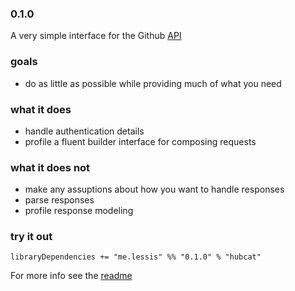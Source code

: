 ### 0.1.0

A very simple interface for the Github [API](http://developer.github.com/)

### goals

- do as little as possible while providing much of what you need

### what it does

- handle authentication details
- profile a fluent builder interface for composing requests

### what it does not

- make any assuptions about how you want to handle responses
- parse responses
- profile response modeling

### try it out

    libraryDependencies += "me.lessis" %% "0.1.0" % "hubcat"

For more info see the [readme](https://github.com/softprops/hubcat#readme)
